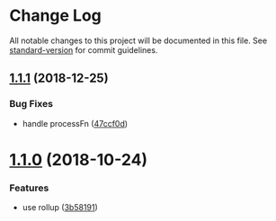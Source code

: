 # Change Log

All notable changes to this project will be documented in this file. See [standard-version](https://github.com/conventional-changelog/standard-version) for commit guidelines.

<a name="1.1.1"></a>
## [1.1.1](https://github.com/forsigner/browser-md5-file/compare/v1.1.0...v1.1.1) (2018-12-25)


### Bug Fixes

* handle processFn ([47ccf0d](https://github.com/forsigner/browser-md5-file/commit/47ccf0d))



<a name="1.1.0"></a>
# [1.1.0](https://github.com/forsigner/browser-md5-file/compare/v1.0.0...v1.1.0) (2018-10-24)


### Features

* use rollup ([3b58191](https://github.com/forsigner/browser-md5-file/commit/3b58191))
